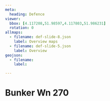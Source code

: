 ```yaml
---
meta:
  heading: Defence
viewer:
  bbox: [4.117208,51.98597,4.117803,51.986231]
  rotation: 0
allmaps:
  - filename: def-slide-8.json
    label: Overview maps
  - filename: def-slide-5.json
    label: Overview
geojson:
  - filename: 
    label:

---
```


# Bunker Wn 270 

